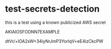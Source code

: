 # test-secrets-detection

this is a test using a known publicized AWS secret

AKIAIOSFODNN7EXAMPLE

dtVr/+lOA2sW+34iyNrJmP3YorlqV=eE4izCkcPW
